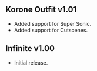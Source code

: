 ## Korone Outfit v1.01
- Added support for Super Sonic.
- Added support for Cutscenes.

## Infinite v1.00
- Initial release.
